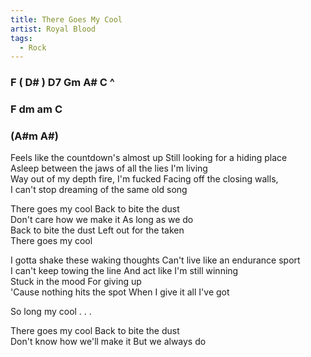 ```yaml
---
title: There Goes My Cool
artist: Royal Blood
tags: 
  - Rock
---
```


### F ( D# ) D7 Gm A# C ^
### F dm am C 
### (A#m A#)

Feels like the countdown's almost up  Still looking for a hiding place    
Asleep between the jaws of all the lies I'm living    
Way out of my depth fire, I'm fucked  Facing off the closing walls,   
I can't stop dreaming of the same old song  

There goes my cool  Back to bite the dust    
Don't care how we make it  As long as we do    
Back to bite the dust  Left out for the taken    
There goes my cool  

I gotta shake these waking thoughts  Can't live like an endurance sport    
I can't keep towing the line  And act like I'm still winning    
Stuck in the mood  For giving up    
'Cause nothing hits the spot  When I give it all I've got  

So long my cool  . . .  

There goes my cool  Back to bite the dust    
Don't know how we'll make it  But we always do  
